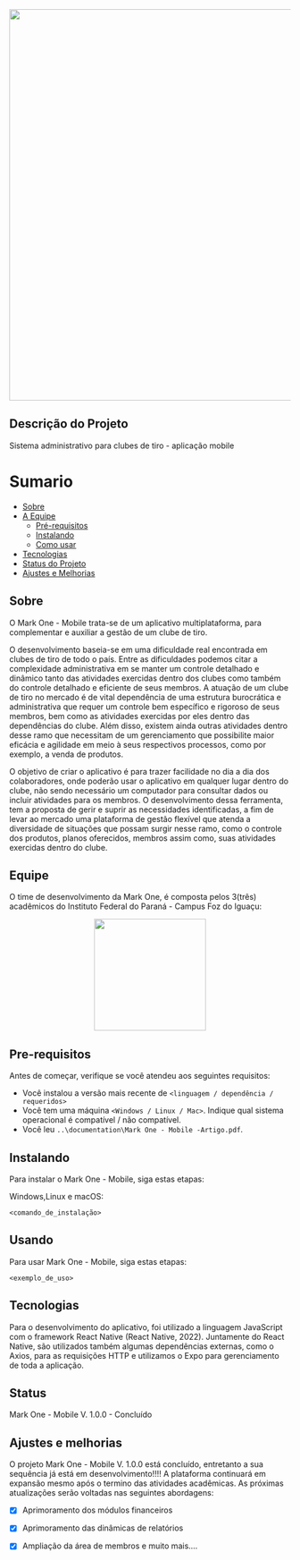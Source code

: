 <!-- # MARK ONE - Mobile -->
<div align="center">
<img src="https://user-images.githubusercontent.com/53586550/158857723-acd102b8-abb7-4a01-a7de-59ce4d7a044e.png" width="700px" />
</div>


## Descrição do Projeto
  <p>Sistema administrativo para clubes de tiro - aplicação mobile</p>

Sumario
=================
   * [Sobre](#Sobre)
   * [A Equipe](#Equipe)
      * [Pré-requisitos](#Pre-requisitos)
      * [Instalando](#Instalando)
      * [Como usar](#Usando)
   * [Tecnologias](#Tecnologias)
   * [Status do Projeto](#status)
   * [Ajustes e Melhorias](#Ajustes-e-Melhorias)


  ## Sobre
  
  <p>
    O Mark One - Mobile trata-se de um aplicativo multiplataforma, para complementar e auxiliar a gestão de um clube de tiro. 
  </p> 
  <p>
	    O desenvolvimento baseia-se em uma dificuldade real encontrada em clubes de tiro de todo o país. Entre as dificuldades podemos citar a complexidade administrativa 
    em se manter um controle detalhado e dinâmico tanto das atividades exercidas dentro dos clubes como também do controle detalhado e eficiente de seus membros.
	    A atuação de um clube de tiro no mercado é de vital dependência de uma estrutura burocrática e administrativa que requer um controle bem específico e rigoroso de 
    seus membros, bem como as atividades exercidas por eles dentro das dependências do clube. Além disso, existem ainda outras atividades dentro desse ramo que 
    necessitam de um gerenciamento que possibilite maior eficácia e agilidade em meio à seus respectivos processos, como por exemplo, a venda de produtos.
</p> 
  <p>  
    O objetivo de criar o aplicativo é para trazer facilidade no dia a dia dos colaboradores, onde poderão usar o aplicativo em qualquer lugar dentro do clube, não sendo
    necessário um computador para consultar dados ou incluir atividades para os membros. O desenvolvimento dessa ferramenta,  tem a proposta de gerir e suprir as 
    necessidades identificadas, a fim de levar ao mercado uma plataforma de gestão flexível que atenda a diversidade de situações que possam surgir nesse ramo, como 
    o controle dos produtos, planos oferecidos, membros assim como, suas atividades exercidas dentro do clube.
</p>
  

## Equipe
  O time de desenvolvimento da Mark One, é composta pelos 3(três) acadêmicos do Instituto Federal do Paraná - Campus Foz do Iguaçu:
  <div align="center">
	<img src="https://user-images.githubusercontent.com/53586550/158857889-08294966-5a49-403d-a4b7-6c9716f65ca6.png" height="200px" padding="50px">
</div>

## Pre-requisitos

Antes de começar, verifique se você atendeu aos seguintes requisitos:
<!---exemplos de topico--->
* Você instalou a versão mais recente de `<linguagem / dependência / requeridos>`
* Você tem uma máquina `<Windows / Linux / Mac>`. Indique qual sistema operacional é compatível / não compatível.
* Você leu `..\documentation\Mark One - Mobile -Artigo.pdf`.

## Instalando

Para instalar o Mark One - Mobile, siga estas etapas:

Windows,Linux e macOS:
```
<comando_de_instalação>
```

## Usando 

Para usar Mark One - Mobile, siga estas etapas:

```
<exemplo_de_uso>
```

## Tecnologias
<p>Para o desenvolvimento do aplicativo, foi utilizado a linguagem JavaScript com o framework React Native (React Native, 2022). Juntamente do React Native, são 
  utilizados também algumas dependências externas, como o Axios, para as requisições HTTP e utilizamos o Expo para gerenciamento de toda a aplicação. </p>
  

## Status
Mark One - Mobile V. 1.0.0 - Concluído


## Ajustes e melhorias

O projeto Mark One - Mobile V. 1.0.0 está concluído, entretanto a sua sequência já está em desenvolvimento!!!!
A plataforma continuará em expansão mesmo após o termino das atividades acadêmicas. As próximas atualizações serão voltadas nas seguintes abordagens: 
- [x] Aprimoramento dos módulos financeiros
- [x] Aprimoramento das dinâmicas de relatórios
- [x] Ampliação da área de membros
e muito mais....

